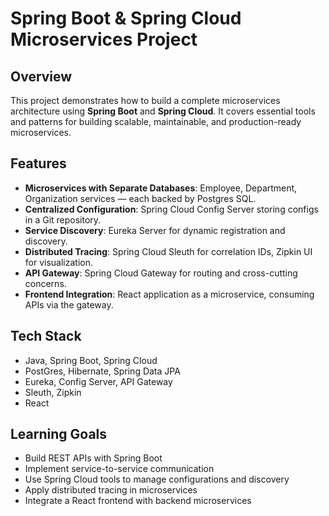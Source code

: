 # Spring Boot & Spring Cloud Microservices Project

## Overview
This project demonstrates how to build a complete microservices architecture using **Spring Boot** and **Spring Cloud**. It covers essential tools and patterns for building scalable, maintainable, and production-ready microservices.

## Features
- **Microservices with Separate Databases**: Employee, Department, Organization services — each backed by Postgres SQL.
- **Centralized Configuration**: Spring Cloud Config Server storing configs in a Git repository.
- **Service Discovery**: Eureka Server for dynamic registration and discovery.
- **Distributed Tracing**: Spring Cloud Sleuth for correlation IDs, Zipkin UI for visualization.
- **API Gateway**: Spring Cloud Gateway for routing and cross-cutting concerns.
- **Frontend Integration**: React application as a microservice, consuming APIs via the gateway.

## Tech Stack
- Java, Spring Boot, Spring Cloud
- PostGres, Hibernate, Spring Data JPA
- Eureka, Config Server, API Gateway
- Sleuth, Zipkin
- React

## Learning Goals
- Build REST APIs with Spring Boot
- Implement service-to-service communication
- Use Spring Cloud tools to manage configurations and discovery
- Apply distributed tracing in microservices
- Integrate a React frontend with backend microservices
